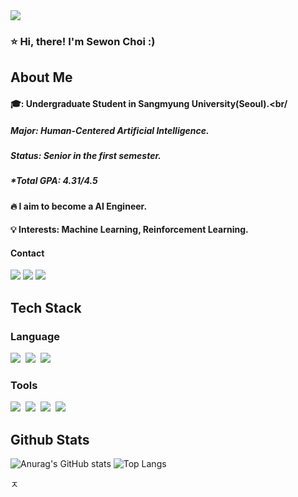 <!--
**cswnn/cswnn** is a ✨ _special_ ✨ repository because its `README.md` (this file) appears on your GitHub profile.
-->

<div>
  
  <!--Header-->
  
  <img src="https://capsule-render.vercel.app/api?type=waving&color=0:1D976C,100:93F9B9&height=200&section=header&text=Good%20to%20see%20you&fontSize=60&fontColor=fdfdfd"/>

</div>


<div>
  
  <!--body-->

  ### ⭐️ Hi, there! I'm Sewon Choi :)
  ## About Me
  #### 🎓: Undergraduate Student in Sangmyung University(Seoul).<br/
  ##### Major: Human-Centered Artificial Intelligence.
  ##### Status: Senior in the first semester.
  ##### *Total GPA: 4.31/4.5
  #### 🔥 I aim to become a AI Engineer.<br/>
  #### 💡 Interests: Machine Learning, Reinforcement Learning.<br/>

  #### Contact
  <p>
    <a href="mailto:cswon301@naver.com"><img src="https://img.shields.io/badge/mail-03C75A?style=flat-square&logo=Naver&logoColor=white"/></a>
    <a href="mailto:cswon301@gmail.com"><img src="https://img.shields.io/badge/gmail-EA4335?style=flat-square&logo=Gmail&logoColor=white"/></a>
    <a href="https://www.linkedin.com/in/sewon-choi-42490b36a/"> <img src="https://img.shields.io/badge/LinkedIn-0A66C2?style=flat-square&logo=LinkedIn&logoColor=white"/> </a>
  </p>
  
  ## Tech Stack
  ### Language
  <div>
    <img src="https://img.shields.io/badge/Python-3776AB.svg?style=for-the-badge&logo=Python&logoColor=white"/>&nbsp
    <img src="https://img.shields.io/badge/C-000000.svg?style=for-the-badge&logo=c&logoColor=white"/>&nbsp
    <img src="https://img.shields.io/badge/Java-A8B9CC.svg?style=for-the-badge&logo=openjdk&logoColor=white"/>&nbsp
  </div>

  ### Tools
  <div>
    <img src="https://img.shields.io/badge/jupyter-F37626.svg?style=for-the-badge&logo=jupyter&logoColor=white" />&nbsp
    <img src="https://img.shields.io/badge/github-181717.svg?style=for-the-badge&logo=github&logoColor=white" />&nbsp
    <img src="https://img.shields.io/badge/Notion-F3F3F3.svg?style=for-the-badge&logo=notion&logoColor=black" />&nbsp
    <img src="https://img.shields.io/badge/VSCode-0078d7.svg?style=for-the-badge&logo=visual-studio-code&logoColor=22ABF3" />&nbsp
  </div>
  
  
  ## Github Stats
  ![Anurag's GitHub stats](https://github-readme-stats.vercel.app/api?username=cswnn&show_icons=true&theme=radical)
  ![Top Langs](https://github-readme-stats.vercel.app/api/top-langs/?username=cswnn&layout=compact)

  
</div>
ㅈ
